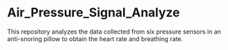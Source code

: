 # Air_Pressure_Signal_Analyze
This repository analyzes the data collected from six pressure sensors in an anti-snoring pillow to obtain the heart rate and breathing rate.
